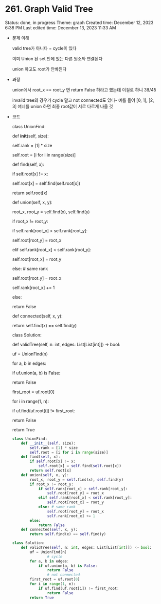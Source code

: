# 261. Graph Valid Tree

Status: done, in progress
Theme: graph
Created time: December 12, 2023 6:38 PM
Last edited time: December 13, 2023 11:33 AM

- 문제 이해
    
    valid tree가 아니다 = cycle이 있다 
    
    이미 Union 된 set 안에 있는 다른 원소와 연결된다 
    
    union 하고도 root가 안바뀐다 
    
- 과정
    
    union에서 root_x == root_y 면 return False 하라고 했는데 이걸로 하니 38/45
    
    invalid tree의 경우가 cycle 말고 not connected도 있다- 예를 들어 [0, 1], [2, 3] 얘네를 union 하면 최종 root값이 서로 다르게 나올 것 
    
- 코드
    
    class UnionFind:
    
    def __init__(self, size):
    
    self.rank = [1] * size
    
    self.root = [i for i in range(size)]
    
    def find(self, x):
    
    if self.root[x] != x:
    
    self.root[x] = self.find(self.root[x])
    
    return self.root[x]
    
    def union(self, x, y):
    
    root_x, root_y = self.find(x), self.find(y)
    
    if root_x != root_y:
    
    if self.rank[root_x] > self.rank[root_y]:
    
    self.root[root_y] = root_x
    
    elif self.rank[root_x] < self.rank[root_y]:
    
    self.root[root_x] = root_y
    
    else: # same rank
    
    self.root[root_y] = root_x
    
    self.rank[root_x] += 1
    
    else:
    
    return False
    
    def connected(self, x, y):
    
    return self.find(x) == self.find(y)
    
    class Solution:
    
    def validTree(self, n: int, edges: List[List[int]]) -> bool:
    
    uf = UnionFind(n)
    
    for a, b in edges:
    
    if uf.union(a, b) is False:
    
    return False
    
    first_root = uf.root[0]
    
    for i in range(1, n):
    
    if uf.find(uf.root[i]) != first_root:
    
    return False
    
    return True
    
    ```python
    class UnionFind:
        def __init__(self, size):
            self.rank = [1] * size
            self.root = [i for i in range(size)]
        def find(self, x):
            if self.root[x] != x:
                self.root[x] = self.find(self.root[x])
            return self.root[x] 
        def union(self, x, y):
            root_x, root_y = self.find(x), self.find(y)
            if root_x != root_y:
                if self.rank[root_x] > self.rank[root_y]:
                    self.root[root_y] = root_x
                elif self.rank[root_x] < self.rank[root_y]:
                    self.root[root_x] = root_y
                else: # same rank
                    self.root[root_y] = root_x
                    self.rank[root_x] += 1 
            else:
                return False
        def connected(self, x, y):
            return self.find(x) == self.find(y)
    
    class Solution:
        def validTree(self, n: int, edges: List[List[int]]) -> bool:
            uf = UnionFind(n)
    				# cycle
            for a, b in edges:
                if uf.union(a, b) is False:
                    return False
    				# not connected 
            first_root = uf.root[0]
            for i in range(1, n):
                if uf.find(uf.root[i]) != first_root:
                    return False
            return True
    ```